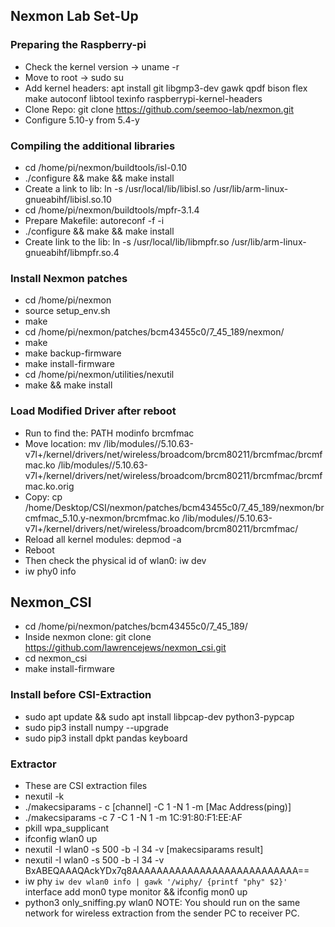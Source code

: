 ## Nexmon Lab Set-Up
### Preparing the Raspberry-pi
- Check the kernel version -> uname -r
- Move to root -> sudo su
- Add kernel headers: apt install git libgmp3-dev gawk qpdf bison flex make autoconf libtool texinfo raspberrypi-kernel-headers
- Clone Repo: git clone https://github.com/seemoo-lab/nexmon.git
- Configure 5.10-y from 5.4-y
### Compiling the additional libraries
- cd /home/pi/nexmon/buildtools/isl-0.10
- ./configure && make && make install
- Create a link to lib: ln -s /usr/local/lib/libisl.so /usr/lib/arm-linux-gnueabihf/libisl.so.10
- cd /home/pi/nexmon/buildtools/mpfr-3.1.4
- Prepare Makefile: autoreconf -f -i
- ./configure && make && make install
- Create link to the lib: ln -s /usr/local/lib/libmpfr.so /usr/lib/arm-linux-gnueabihf/libmpfr.so.4
### Install Nexmon patches
- cd /home/pi/nexmon
- source setup_env.sh
- make
- cd /home/pi/nexmon/patches/bcm43455c0/7_45_189/nexmon/
- make
- make backup-firmware
- make install-firmware
- cd /home/pi/nexmon/utilities/nexutil
- make && make install
### Load Modified Driver after reboot
- Run to find the: PATH modinfo brcmfmac
- Move location: mv /lib/modules//5.10.63-v7l+/kernel/drivers/net/wireless/broadcom/brcm80211/brcmfmac/brcmfmac.ko /lib/modules//5.10.63-v7l+/kernel/drivers/net/wireless/broadcom/brcm80211/brcmfmac/brcmfmac.ko.orig
- Copy: cp /home/Desktop/CSI/nexmon/patches/bcm43455c0/7_45_189/nexmon/brcmfmac_5.10.y-nexmon/brcmfmac.ko /lib/modules//5.10.63-v7l+/kernel/drivers/net/wireless/broadcom/brcm80211/brcmfmac/
- Reload all kernel modules: depmod -a
- Reboot
- Then check the physical id of wlan0: iw dev
- iw phy0 info
## Nexmon_CSI
- cd /home/pi/nexmon/patches/bcm43455c0/7_45_189/
- Inside nexmon clone: git clone https://github.com/lawrencejews/nexmon_csi.git
- cd nexmon_csi
- make install-firmware
### Install before CSI-Extraction
- sudo apt update && sudo apt install libpcap-dev python3-pypcap 
- sudo pip3 install numpy --upgrade
- sudo pip3 install dpkt pandas keyboard
### Extractor
- These are CSI extraction files
- nexutil -k
- ./makecsiparams - c [channel] -C 1 -N 1 -m [Mac Address(ping)]
- ./makecsiparams -c 7 -C 1 -N 1 -m 1C:91:80:F1:EE:AF 
- pkill wpa_supplicant
- ifconfig wlan0 up
- nexutil -I wlan0 -s 500 -b -l 34 -v [makecsiparams result]
- nexutil -I wlan0 -s 500 -b -l 34 -v BxABEQAAAQAckYDx7q8AAAAAAAAAAAAAAAAAAAAAAAAAAA==
- iw phy `iw dev wlan0 info | gawk '/wiphy/ {printf "phy" $2}'` interface add mon0 type monitor && ifconfig mon0 up
- python3 only_sniffing.py wlan0
NOTE: You should run on the same network for wireless extraction from the sender PC to receiver PC.
